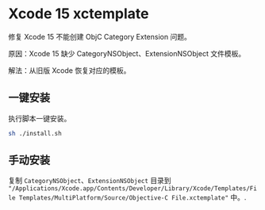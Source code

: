 # Xcode 15 xctemplate

修复 Xcode 15 不能创建 ObjC Category Extension 问题。

原因：Xcode 15 缺少 CategoryNSObject、ExtensionNSObject 文件模板。

解法：从旧版 Xcode 恢复对应的模板。

## 一键安装

执行脚本一键安装。

```bash
sh ./install.sh
```

## 手动安装

复制 `CategoryNSObject`、`ExtensionNSObject` 目录到 `"/Applications/Xcode.app/Contents/Developer/Library/Xcode/Templates/File Templates/MultiPlatform/Source/Objective-C File.xctemplate"` 中。.
